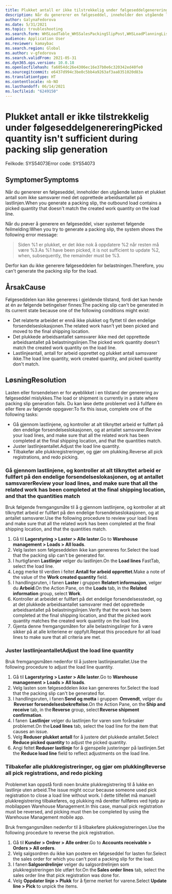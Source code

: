 ```yaml
---
title: Plukket antall er ikke tilstrekkelig under følgeseddelgenerering
description: Når du genererer en følgeseddel, inneholder den utgående lasten et plukket antall som ikke samsvarer med det opprettede arbeidsantallet på lastlinjen.
author: GalynaFedorova
ms.date: 5/31/2021
ms.topic: troubleshooting
ms.search.form: WHSLoadTable_WHSSalesPackingSlipPost,WHSLoadPlanningListPage_WHSSalesPackingSlipPost,WHSLoadPlanningWorkbench_WHSSalesPackingSlipPost
audience: Application User
ms.reviewer: kamaybac
ms.search.region: Global
ms.author: v-gfedorova
ms.search.validFrom: 2021-05-31
ms.dyn365.ops.version: 10.0.18
ms.openlocfilehash: fa6054dc26e4306ec16e37b0e6c320342ed40fe0
ms.sourcegitcommit: e6437d994c3be0c5bb4a9263af3aa8351020d83a
ms.translationtype: HT
ms.contentlocale: nb-NO
ms.lasthandoff: 06/14/2021
ms.locfileid: "6249150"
---
```

# <a name="picked-quantity-isnt-sufficient-during-packing-slip-generation"></a><span data-ttu-id="37796-103">Plukket antall er ikke tilstrekkelig under følgeseddelgenerering</span><span class="sxs-lookup"><span data-stu-id="37796-103">Picked quantity isn't sufficient during packing slip generation</span></span>

<span data-ttu-id="37796-104">Feilkode: SYS54073</span><span class="sxs-lookup"><span data-stu-id="37796-104">Error code: SYS54073</span></span>

## <a name="symptoms"></a><span data-ttu-id="37796-105">Symptomer</span><span class="sxs-lookup"><span data-stu-id="37796-105">Symptoms</span></span>

<span data-ttu-id="37796-106">Når du genererer en følgeseddel, inneholder den utgående lasten et plukket antall som ikke samsvarer med det opprettede arbeidsantallet på lastlinjen.</span><span class="sxs-lookup"><span data-stu-id="37796-106">When you generate a packing slip, the outbound load contains a picked quantity that doesn't match the created work quantity on the load line.</span></span>

<span data-ttu-id="37796-107">Når du prøver å generere en følgeseddel, viser systemet følgende feilmelding:</span><span class="sxs-lookup"><span data-stu-id="37796-107">When you try to generate a packing slip, the system shows the following error message:</span></span>

> <span data-ttu-id="37796-108">Siden %1 er plukket, er det ikke nok å oppdatere %2 når resten må være %3.</span><span class="sxs-lookup"><span data-stu-id="37796-108">As %1 have been picked, it is not sufficient to update %2, when, subsequently, the remainder must be %3.</span></span>

<span data-ttu-id="37796-109">Derfor kan du ikke generere følgeseddelen for belastningen.</span><span class="sxs-lookup"><span data-stu-id="37796-109">Therefore, you can't generate the packing slip for the load.</span></span>

## <a name="cause"></a><span data-ttu-id="37796-110">Årsak</span><span class="sxs-lookup"><span data-stu-id="37796-110">Cause</span></span>

<span data-ttu-id="37796-111">Følgeseddelen kan ikke genereres i gjeldende tilstand, fordi det kan hende at én av følgende betingelser finnes:</span><span class="sxs-lookup"><span data-stu-id="37796-111">The packing slip can't be generated in its current state because one of the following conditions might exist:</span></span>

- <span data-ttu-id="37796-112">Det relaterte arbeidet er ennå ikke plukket og flyttet til den endelige forsendelseslokasjonen.</span><span class="sxs-lookup"><span data-stu-id="37796-112">The related work hasn't yet been picked and moved to the final shipping location.</span></span>
- <span data-ttu-id="37796-113">Det plukkede arbeidsantallet samsvarer ikke med det opprettede arbeidsantallet på belastningslinjen.</span><span class="sxs-lookup"><span data-stu-id="37796-113">The picked work quantity doesn't match the created work quantity on the load line.</span></span>
- <span data-ttu-id="37796-114">Lastlinjeantall, antall for arbeid opprettet og plukket antall samsvarer ikke.</span><span class="sxs-lookup"><span data-stu-id="37796-114">The load line quantity, work created quantity, and picked quantity don't match.</span></span>

## <a name="resolution"></a><span data-ttu-id="37796-115">Løsning</span><span class="sxs-lookup"><span data-stu-id="37796-115">Resolution</span></span>

<span data-ttu-id="37796-116">Lasten eller forsendelsen er for øyeblikket i en tilstand der generering av følgeseddel mislykkes.</span><span class="sxs-lookup"><span data-stu-id="37796-116">The load or shipment is currently in a state where packing slip generation fails.</span></span> <span data-ttu-id="37796-117">Du kan løse dette problemet ved å fullføre én eller flere av følgende oppgaver:</span><span class="sxs-lookup"><span data-stu-id="37796-117">To fix this issue, complete one of the following tasks:</span></span>

- <span data-ttu-id="37796-118">Gå gjennom lastlinjene, og kontroller at alt tilknyttet arbeid er fullført på den endelige forsendelseslokasjonen, og at antallet samsvarer.</span><span class="sxs-lookup"><span data-stu-id="37796-118">Review your load lines, and make sure that all the related work has been completed at the final shipping location, and that the quantities match.</span></span>
- <span data-ttu-id="37796-119">Juster lastlinjeantallet.</span><span class="sxs-lookup"><span data-stu-id="37796-119">Adjust the load line quantity.</span></span>
- <span data-ttu-id="37796-120">Tilbakefør alle plukkregistreringer, og gjør om plukking.</span><span class="sxs-lookup"><span data-stu-id="37796-120">Reverse all pick registrations, and redo picking.</span></span>

### <a name="review-your-load-lines-and-make-sure-that-all-the-related-work-has-been-completed-at-the-final-shipping-location-and-that-the-quantities-match"></a><span data-ttu-id="37796-121">Gå gjennom lastlinjene, og kontroller at alt tilknyttet arbeid er fullført på den endelige forsendelseslokasjonen, og at antallet samsvarer</span><span class="sxs-lookup"><span data-stu-id="37796-121">Review your load lines, and make sure that all the related work has been completed at the final shipping location, and that the quantities match</span></span>

<span data-ttu-id="37796-122">Bruk følgende fremgangsmåte til å g gjennom lastlinjene, og kontroller at alt tilknyttet arbeid er fullført på den endelige forsendelseslokasjonen, og at antallet samsvarer.</span><span class="sxs-lookup"><span data-stu-id="37796-122">Use the following procedure to review your load lines and make sure that all the related work has been completed at the final shipping location, and that the quantities match.</span></span>

1. <span data-ttu-id="37796-123">Gå til **Lagerstyring \> Laster \> Alle laster**.</span><span class="sxs-lookup"><span data-stu-id="37796-123">Go to **Warehouse management \> Loads \> All loads**.</span></span>
1. <span data-ttu-id="37796-124">Velg lasten som følgeseddelen ikke kan genereres for.</span><span class="sxs-lookup"><span data-stu-id="37796-124">Select the load that the packing slip can't be generated for.</span></span>
1. <span data-ttu-id="37796-125">I hurtigfanen **Lastlinjer** velger du lastlinjen.</span><span class="sxs-lookup"><span data-stu-id="37796-125">On the **Load lines** FastTab, select the load line.</span></span>
1. <span data-ttu-id="37796-126">Legg merke til verdien i feltet **Antall for arbeid opprettet**.</span><span class="sxs-lookup"><span data-stu-id="37796-126">Make a note of the value of the **Work created quantity** field.</span></span>
1. <span data-ttu-id="37796-127">I handlingsruten, i fanen **Laster** i gruppen **Relatert informasjon**, velger du **Arbeid**.</span><span class="sxs-lookup"><span data-stu-id="37796-127">On the Action Pane, on the **Loads** tab, in the **Related information** group, select **Work**.</span></span>
1. <span data-ttu-id="37796-128">Kontroller at arbeidet er fullført på det endelige forsendelsesstedet, og at det plukkede arbeidsantallet samsvarer med det opprettede arbeidsantallet på belastningslinjen.</span><span class="sxs-lookup"><span data-stu-id="37796-128">Verify that the work has been completed at the final shipping location, and that the picked work quantity matches the created work quantity on the load line.</span></span>
1. <span data-ttu-id="37796-129">Gjenta denne fremgangsmåten for alle belastningslinjer for å være sikker på at alle kriteriene er oppfylt.</span><span class="sxs-lookup"><span data-stu-id="37796-129">Repeat this procedure for all load lines to make sure that all criteria are met.</span></span>

### <a name="adjust-the-load-line-quantity"></a><span data-ttu-id="37796-130">Juster lastlinjeantallet</span><span class="sxs-lookup"><span data-stu-id="37796-130">Adjust the load line quantity</span></span>

<span data-ttu-id="37796-131">Bruk fremgangsmåten nedenfor til å justere lastlinjeantallet.</span><span class="sxs-lookup"><span data-stu-id="37796-131">Use the following procedure to adjust the load line quantity.</span></span>

1. <span data-ttu-id="37796-132">Gå til **Lagerstyring \> Laster \> Alle laster**.</span><span class="sxs-lookup"><span data-stu-id="37796-132">Go to **Warehouse management \> Loads \> All loads**.</span></span>
1. <span data-ttu-id="37796-133">Velg lasten som følgeseddelen ikke kan genereres for.</span><span class="sxs-lookup"><span data-stu-id="37796-133">Select the load that the packing slip can't be generated for.</span></span>
1. <span data-ttu-id="37796-134">I handlingsruten, i fanen **Send og motta** i gruppen  **Omvendt**, velger du  **Reverser forsendelsesbekreftelse**.</span><span class="sxs-lookup"><span data-stu-id="37796-134">On the Action Pane, on the **Ship and receive** tab, in the **Reverse** group, select **Reverse shipment confirmation**.</span></span>
1. <span data-ttu-id="37796-135">I fanen  **Lastlinjer** velger du lastlinjen for varen som forårsaker problemet.</span><span class="sxs-lookup"><span data-stu-id="37796-135">On the **Load lines** tab, select the load line for the item that causes an issue.</span></span>
1. <span data-ttu-id="37796-136">Velg **Reduser plukket antall** for å justere det plukkede antallet.</span><span class="sxs-lookup"><span data-stu-id="37796-136">Select **Reduce picked quantity** to adjust the picked quantity.</span></span>
1. <span data-ttu-id="37796-137">Angi feltet **Reduser lastlinje** for å gjenspeile justeringer på lastlinjen.</span><span class="sxs-lookup"><span data-stu-id="37796-137">Set the **Reduce load line** field to reflect adjustments on the load line.</span></span>

### <a name="reverse-all-pick-registrations-and-redo-picking"></a><span data-ttu-id="37796-138">Tilbakefør alle plukkregistreringer, og gjør om plukking</span><span class="sxs-lookup"><span data-stu-id="37796-138">Reverse all pick registrations, and redo picking</span></span>

<span data-ttu-id="37796-139">Problemet kan oppstå fordi noen brukte plukkregistrering til å lukke en lastlinje uten arbeid.</span><span class="sxs-lookup"><span data-stu-id="37796-139">The issue might occur because someone used pick registration to close a load line without work.</span></span> <span data-ttu-id="37796-140">I dette tilfellet må manuell plukkregistrering tilbakeføres, og plukking må deretter fullføres ved hjelp av mobilappen Warehouse Management.</span><span class="sxs-lookup"><span data-stu-id="37796-140">In this case, manual pick registration must be reversed, and picking must then be completed by using the Warehouse Management mobile app.</span></span>

<span data-ttu-id="37796-141">Bruk fremgangsmåten nedenfor til å tilbakeføre plukkregistreringen.</span><span class="sxs-lookup"><span data-stu-id="37796-141">Use the following procedure to reverse the pick registration.</span></span>

1. <span data-ttu-id="37796-142">Gå til **Kunder \> Ordrer \> Alle ordrer**.</span><span class="sxs-lookup"><span data-stu-id="37796-142">Go to **Accounts receivable \> Orders \> All orders**.</span></span>
1. <span data-ttu-id="37796-143">Velg salgsordren du ikke kan postere en følgeseddel for lasten for.</span><span class="sxs-lookup"><span data-stu-id="37796-143">Select the sales order for which you can't post a packing slip for the load.</span></span>
1. <span data-ttu-id="37796-144">I fanen **Salgsordrelinjer** velger du salgsordrelinjen som plukkregistreringen ble utført for.</span><span class="sxs-lookup"><span data-stu-id="37796-144">On the **Sales order lines** tab, select the sales order line that pick registration was done for.</span></span>
1. <span data-ttu-id="37796-145">Velg **Oppdater linje \> Plukk** for å fjerne merket for varene.</span><span class="sxs-lookup"><span data-stu-id="37796-145">Select **Update line \> Pick** to unpick the items.</span></span>
